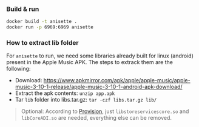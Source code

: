 ### Build & run
```bash
docker build -t anisette .
docker run -p 6969:6969 anisette
```

### How to extract lib folder
For `anisette` to run, we need some libraries already built for linux (android) present in the Apple Music APK. The steps to extrack them are the following:
- Download: https://www.apkmirror.com/apk/apple/apple-music/apple-music-3-10-1-release/apple-music-3-10-1-android-apk-download/
- Extract the apk contents: `unzip app.apk`
- Tar `lib` folder into libs.tar.gz: `tar -czf libs.tar.gz lib/`

> Optional: According to [Provision](https://github.com/Dadoum/Provision), just `libstoreservicescore.so` and `libCoreADI.so` are needed, everything else can be removed. 
